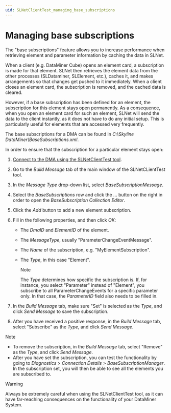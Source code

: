 ```yaml
---
uid: SLNetClientTest_managing_base_subscriptions
---
```


# Managing base subscriptions

The "base subscriptions" feature allows you to increase performance when retrieving element and parameter information by caching the data in SLNet.

When a client (e.g. DataMiner Cube) opens an element card, a subscription is made for that element. SLNet then retrieves the element data from the other processes (SLDataminer, SLElement, etc.), caches it, and makes arrangements so that changes get pushed to it immediately. When a client closes an element card, the subscription is removed, and the cached data is cleared.

However, if a base subscription has been defined for an element, the subscription for this element stays open permanently. As a consequence, when you open an element card for such an element, SLNet will send the data to the client instantly, as it does not have to do any initial setup. This is particularly useful for elements that are accessed very frequently.

The base subscriptions for a DMA can be found in *C:\\Skyline DataMiner\\BaseSubscriptions.xml*.

In order to ensure that the subscription for a particular element stays open:

1. [Connect to the DMA using the SLNetClientTest tool](xref:Connecting_to_a_DMA_with_the_SLNetClientTest_tool).

1. Go to the *Build Message* tab of the main window of the SLNetCLientTest tool.

1. In the *Message Type* drop-down list, select *BaseSubscriptionMessage*.

1. Select the *BaseSubscriptions* row and click the ... button on the right in order to open the *BaseSubscription Collection Editor*.

1. Click the *Add* button to add a new element subscription.

1. Fill in the following properties, and then click *OK*:

   - The *DmaID* and *ElementID* of the element.

   - The *MessageType*, usually "ParameterChangeEventMessage".

   - The *Name* of the subscription, e.g. "MyElementSubscription".

   - The *Type*, in this case "Element".

     > [!NOTE]
     > The *Type* determines how specific the subscription is. If, for instance, you select "Parameter" instead of "Element", you subscribe to all ParameterChangeEvents for a specific parameter only. In that case, the *ParameterID* field also needs to be filled in.

1. In the *Build Message* tab, make sure "Set" is selected as the *Type*, and click *Send Message* to save the subscription.

1. After you have received a positive response, in the *Build Message* tab, select "Subscribe" as the *Type*, and click *Send Message*.

> [!NOTE]
>
> - To remove the subscription, in the *Build Message* tab, select "Remove" as the *Type*, and click *Send Message*.
> - After you have set the subscription, you can test the functionality by going to *Diagnostics* > *Connection Details* > *BaseSubscriptionManager*. In the subscription set, you will then be able to see all the elements you are subscribed to.

> [!WARNING]
> Always be extremely careful when using the SLNetClientTest tool, as it can have far-reaching consequences on the functionality of your DataMiner System.
